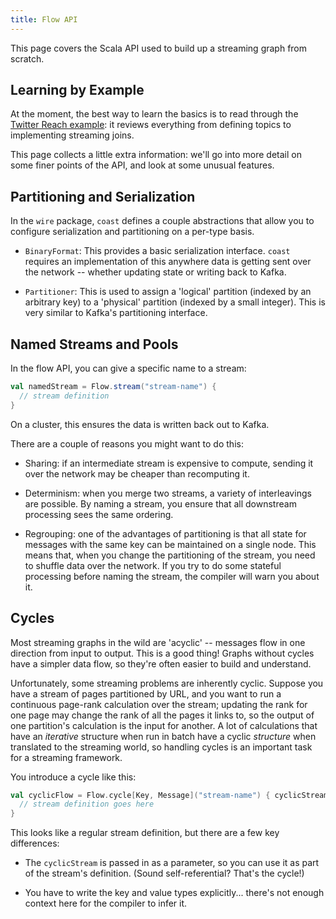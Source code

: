 ```yaml
---
title: Flow API
---
```


This page covers the Scala API used to build up a streaming graph from scratch.

## Learning by Example

At the moment, the best way to learn the basics is to read through the [Twitter
Reach example][twitter-reach]: it reviews everything from defining topics to
implementing streaming joins.

[twitter-reach]: https://github.com/bkirwi/coast/blob/master/core/src/main/scala/com/monovore/example/coast/TwitterReach.scala

This page collects a little extra information:
we'll go into more detail on some finer points of the API,
and look at some unusual features.

## Partitioning and Serialization

In the `wire` package, 
`coast` defines a couple abstractions
that allow you to configure serialization and partitioning on a per-type basis.

- `BinaryFormat`: This provides a basic serialization interface. `coast`
  requires an implementation of this anywhere data is getting sent over the
  network -- whether updating state or writing back to Kafka.

- `Partitioner`: This is used to assign a 'logical' partition (indexed by an
  arbitrary key) to a 'physical' partition (indexed by a small integer). This is
  very similar to Kafka's partitioning interface.



## Named Streams and Pools

In the flow API, you can give a specific name to a stream:

```scala
val namedStream = Flow.stream("stream-name") { 
  // stream definition
}
```

On a cluster, this ensures the data is written back out to Kafka.

There are a couple of reasons you might want to do this:

- Sharing: if an intermediate stream is expensive to compute, sending it over
  the network may be cheaper than recomputing it.

- Determinism: when you merge two streams, a variety of interleavings are
  possible. By naming a stream, you ensure that all downstream processing sees
  the same ordering.

- Regrouping: one of the advantages of partitioning is that all state for
  messages with the same key can be maintained on a single node. This means
  that, when you change the partitioning of the stream, you need to shuffle data
  over the network. If you try to do some stateful processing before naming the
  stream, the compiler will warn you about it.

## Cycles

Most streaming graphs in the wild are 'acyclic' -- messages flow in one direction
from input to output. This is a good thing! Graphs without cycles have a simpler
data flow, so they're often easier to build and understand.

Unfortunately, some streaming problems are inherently cyclic. Suppose you have a stream of pages
partitioned by URL, and you want to run a continuous page-rank calculation over the
stream; updating the rank for one page may change the rank of all the pages
it links to, so the output of one partition's calculation is the
input for another. A lot of calculations that have an *iterative* structure when run
in batch have a cyclic *structure* when translated to the streaming world, so
handling cycles is an important task for a streaming framework.

You introduce a cycle like this:

```scala
val cyclicFlow = Flow.cycle[Key, Message]("stream-name") { cyclicStream =>
  // stream definition goes here
}
```

This looks like a regular stream definition, but there are a few key differences:

- The `cyclicStream` is passed in as a parameter, so you can use it as part of the
  stream's definition. (Sound self-referential? That's the cycle!)

- You have to write the key and value types explicitly... there's not enough context
  here for the compiler to infer it.
